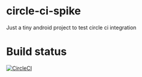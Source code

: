 # circle-ci-spike
Just a tiny android project to test circle ci integration

# Build status
[![CircleCI](https://circleci.com/gh/joernahrens/circle-ci-spike.svg?style=svg)](https://circleci.com/gh/joernahrens/circle-ci-spike)

